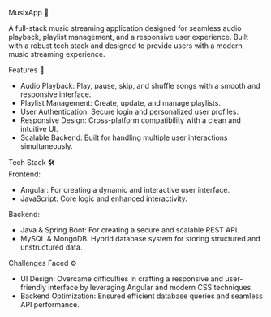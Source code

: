 MusixApp 🎵  

A full-stack music streaming application designed for seamless audio playback, playlist management, and a responsive user experience. Built with a robust tech stack and designed to provide users with a modern music streaming experience.  

Features 🚀  
- Audio Playback: Play, pause, skip, and shuffle songs with a smooth and responsive interface.  
- Playlist Management: Create, update, and manage playlists.  
- User Authentication: Secure login and personalized user profiles.  
- Responsive Design: Cross-platform compatibility with a clean and intuitive UI.  
- Scalable Backend: Built for handling multiple user interactions simultaneously.  

Tech Stack 🛠  
Frontend:  
- Angular: For creating a dynamic and interactive user interface.  
- JavaScript: Core logic and enhanced interactivity.  

Backend:  
- Java & Spring Boot: For creating a secure and scalable REST API.  
- MySQL & MongoDB: Hybrid database system for storing structured and unstructured data.  

 Challenges Faced ⚙️  
- UI Design: Overcame difficulties in crafting a responsive and user-friendly interface by leveraging Angular and modern CSS techniques.  
- Backend Optimization: Ensured efficient database queries and seamless API performance.
